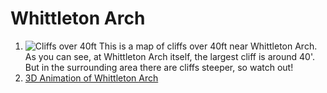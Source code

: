 # Whittleton Arch

1. ![Cliffs over 40ft](file:///C:/JohnsonGIS/L7/Cliffs_Over_40'_Map_72res.jpg)
This is a map of cliffs over 40ft near Whittleton Arch. As you can see, at Whittleton Arch itself, the largest cliff is around 40'. But in the surrounding area there are cliffs steeper, so watch out!
2. [3D Animation of Whittleton Arch](https://youtu.be/0loMpPSWhsk)
